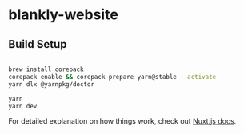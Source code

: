 # blankly-website

## Build Setup

```bash

brew install corepack
corepack enable && corepack prepare yarn@stable --activate
yarn dlx @yarnpkg/doctor

yarn
yarn dev
```

For detailed explanation on how things work, check out [Nuxt.js docs](https://nuxtjs.org).
